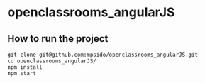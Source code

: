 # openclassrooms_angularJS

## How to run the project

    git clone git@github.com:mpsido/openclassrooms_angularJS.git
    cd openclassrooms_angularJS/
    npm install
    npm start

